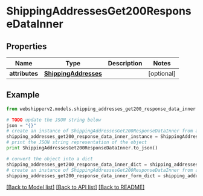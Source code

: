 # ShippingAddressesGet200ResponseDataInner


## Properties
Name | Type | Description | Notes
------------ | ------------- | ------------- | -------------
**attributes** | [**ShippingAddresses**](ShippingAddresses.md) |  | [optional] 

## Example

```python
from webshipperv2.models.shipping_addresses_get200_response_data_inner import ShippingAddressesGet200ResponseDataInner

# TODO update the JSON string below
json = "{}"
# create an instance of ShippingAddressesGet200ResponseDataInner from a JSON string
shipping_addresses_get200_response_data_inner_instance = ShippingAddressesGet200ResponseDataInner.from_json(json)
# print the JSON string representation of the object
print ShippingAddressesGet200ResponseDataInner.to_json()

# convert the object into a dict
shipping_addresses_get200_response_data_inner_dict = shipping_addresses_get200_response_data_inner_instance.to_dict()
# create an instance of ShippingAddressesGet200ResponseDataInner from a dict
shipping_addresses_get200_response_data_inner_form_dict = shipping_addresses_get200_response_data_inner.from_dict(shipping_addresses_get200_response_data_inner_dict)
```
[[Back to Model list]](../README.md#documentation-for-models) [[Back to API list]](../README.md#documentation-for-api-endpoints) [[Back to README]](../README.md)


